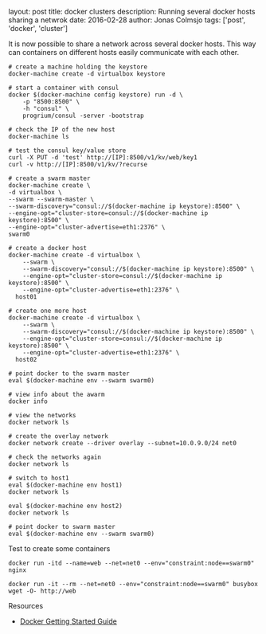 layout: post
title: docker clusters
description: Running several docker hosts sharing a netwrok
date: 2016-02-28
author: Jonas Colmsjo
tags: ['post', 'docker', 'cluster']

It is now possible to share a network across several docker hosts. This way can containers
on different hosts easily communicate with each other.


```
# create a machine holding the keystore
docker-machine create -d virtualbox keystore

# start a container with consul
docker $(docker-machine config keystore) run -d \
    -p "8500:8500" \
    -h "consul" \
    progrium/consul -server -bootstrap

# check the IP of the new host
docker-machine ls

# test the consul key/value store
curl -X PUT -d 'test' http://[IP]:8500/v1/kv/web/key1
curl -v http://[IP]:8500/v1/kv/?recurse

# create a swarm master
docker-machine create \
-d virtualbox \
--swarm --swarm-master \
--swarm-discovery="consul://$(docker-machine ip keystore):8500" \
--engine-opt="cluster-store=consul://$(docker-machine ip keystore):8500" \
--engine-opt="cluster-advertise=eth1:2376" \
swarm0

# create a docker host
docker-machine create -d virtualbox \
    --swarm \
    --swarm-discovery="consul://$(docker-machine ip keystore):8500" \
    --engine-opt="cluster-store=consul://$(docker-machine ip keystore):8500" \
    --engine-opt="cluster-advertise=eth1:2376" \
  host01

# create one more host
docker-machine create -d virtualbox \
    --swarm \
    --swarm-discovery="consul://$(docker-machine ip keystore):8500" \
    --engine-opt="cluster-store=consul://$(docker-machine ip keystore):8500" \
    --engine-opt="cluster-advertise=eth1:2376" \
  host02
  
# point docker to the swarm master
eval $(docker-machine env --swarm swarm0)

# view info about the awarm
docker info

# view the networks
docker network ls

# create the overlay network
docker network create --driver overlay --subnet=10.0.9.0/24 net0

# check the networks again
docker network ls

# switch to host1
eval $(docker-machine env host1)
docker network ls

eval $(docker-machine env host2)
docker network ls

# point docker to swarm master
eval $(docker-machine env --swarm swarm0)
```


Test to create some containers


```
docker run -itd --name=web --net=net0 --env="constraint:node==swarm0" nginx

docker run -it --rm --net=net0 --env="constraint:node==swarm0" busybox wget -O- http://web
```


Resources

* [Docker Getting Started Guide](https://docs.docker.com/engine/userguide/networking/get-started-overlay/)
